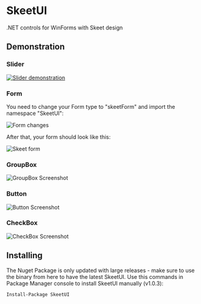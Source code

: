 # SkeetUI
.NET controls for WinForms with Skeet design

## Demonstration
### Slider
[![Slider demonstration](https://cdn.discordapp.com/attachments/526397277808623616/625898518279880734/skeetslider.gif)](https://streamable.com/s/iliy0/tnbia)

### Form
You need to change your Form type to "skeetForm" and import the namespace "SkeetUI":

![Form changes](https://i.imgur.com/HtpbxGp.png)


After that, your form should look like this:

![Skeet form](https://i.imgur.com/yNQ8QkU.png)

### GroupBox
![GroupBox Screenshot](https://i.imgur.com/ayXh2wo.png)

### Button
![Button Screenshot](https://i.imgur.com/9KcWTgA.png)

### CheckBox
![CheckBox Screenshot](https://i.imgur.com/7xPBJ0p.png)

## Installing
The Nuget Package is only updated with large releases - make sure to use the binary from here to have the latest SkeetUI.
Use this commands in Package Manager console to install SkeetUI manually (v1.0.3):
```
Install-Package SkeetUI
```

